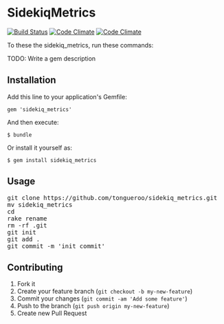 # SidekiqMetrics

[![Build Status](https://magnum.travis-ci.com/)](https://magnum.travis-ci.com/)
[![Code Climate](https://codeclimate.com/)](https://codeclimate.com/)
[![Code Climate](https://codeclimate.com/)](https://codeclimate.com/)

To these the sidekiq_metrics, run these commands:

TODO: Write a gem description

## Installation

Add this line to your application's Gemfile:

    gem 'sidekiq_metrics'

And then execute:

    $ bundle

Or install it yourself as:

    $ gem install sidekiq_metrics

## Usage

<pre>
git clone https://github.com/tongueroo/sidekiq_metrics.git
mv sidekiq_metrics <project_name>
cd <project_name>
rake rename
rm -rf .git
git init
git add .
git commit -m 'init commit'
</pre>

## Contributing

1. Fork it
2. Create your feature branch (`git checkout -b my-new-feature`)
3. Commit your changes (`git commit -am 'Add some feature'`)
4. Push to the branch (`git push origin my-new-feature`)
5. Create new Pull Request